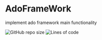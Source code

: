 # AdoFrameWork
implement ado framework main functionality 

![GitHub repo size](https://img.shields.io/github/repo-size/mohamedabotir/AdoFrameWork?style=for-the-badge)
![Lines of code](https://img.shields.io/tokei/lines/github/mohamedabotir/adoframework)
<!-- ALL-CONTRIBUTORS-LIST:END -->

  
